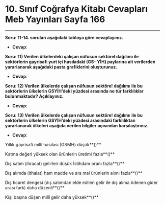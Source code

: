 # 10. Sınıf Coğrafya Kitabı Cevapları Meb Yayınları Sayfa 166

---

**Soru: 11-14. soruları aşağıdaki tabloya göre cevaplayınız.**

-   **Cevap**:

**Soru: 11) Verilen ülkelerdeki çalışan nüfusun sektörel dağılımı ile sektörlerin gayrisafi yurt içi hasıladaki (GS- YİH) paylarına ait verilerden yararlanarak aşağıdaki pasta grafiklerini oluşturunuz.**

-   **Cevap**:

**Soru: 12) Verilen ülkelerde çalışan nüfusun sektöre! dağılımı ile bu sektörlerin ülkelerin GSYİH’deki yüzdesi arasında ne tür farklılıklar bulunmaktadır? Açıklayınız.**

-   **Cevap**:

**Soru: 13) Verilen ülkelerde çalışan nüfusun sektöre! dağılımı ile bu sektörlerin ülkelerin GSYİH’deki yüzdesi arasındaki farklılıktan yararlanarak ülkeleri aşağıda verilen bilgiler açısından karşılaştırınız.**

-   **Cevap**:

Yıllık gayrisafi millî hasılası (GSMH) düşük**()**

 Katma değeri yüksek olan ürünlerin üretimi fazla**()**

 Dış satım (ihracat) gelirleri düşük İstihdam oranı fazla**()**

 Dış alımda (ithalat) ham madde ve ara mal ürünlerin alımı fazla**()**

 Dış ticaret dengesi (dış satımdan elde edilen gelir ile dış alıma ödenen gider arası fark) daha düzenli**()**

 Kişi başına düşen millî gelir daha yüksek**()**